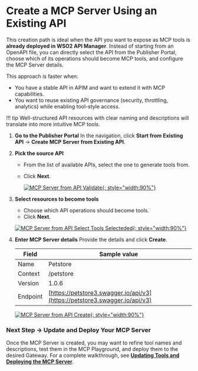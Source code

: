 # Create a MCP Server Using an Existing API

This creation path is ideal when the API you want to expose as MCP tools is **already deployed in WSO2 API Manager**.
Instead of starting from an OpenAPI file, you can directly select the API from the Publisher Portal, choose which of its operations should become MCP tools, and configure the MCP Server details.

This approach is faster when:

* You have a stable API in APIM and want to extend it with MCP capabilities.
* You want to reuse existing API governance (security, throttling, analytics) while enabling tool-style access.

!!! tip
    Well-structured API resources with clear naming and descriptions will translate into more intuitive MCP tools.


   1. **Go to the Publisher Portal**
      In the navigation, click **Start from Existing API** → **Create MCP Server from Existing API**.

   2. **Pick the source API**

      * From the list of available APIs, select the one to generate tools from.
      * Click **Next**.

         [![MCP Server from API Validate]({{base_path}}/assets/img/mcp/create-mcp-servers-from-api-validate.png){: style="width:90%"}]({{base_path}}/assets/img/mcp/create-mcp-servers-from-api-validate.png)

   3. **Select resources to become tools**

      * Choose which API operations should become tools.
      * Click **Next**.

      [![MCP Server from API Select Tools Selecteded]({{base_path}}/assets/img/mcp/create-mcp-servers-from-api-tools-selected.png){: style="width:90%"}]({{base_path}}/assets/img/mcp/create-mcp-servers-from-api-tools-selected.png)

   4. **Enter MCP Server details**
      Provide the details and click **Create**.

      | Field    | Sample value                                                               |
      | -------- | -------------------------------------------------------------------------- |
      | Name     | Petstore                                                                   |
      | Context  | /petstore                                                                  |
      | Version  | 1.0.6                                                                      |
      | Endpoint | [https://petstore3.swagger.io/api/v3](https://petstore3.swagger.io/api/v3) |

      [![MCP Server from API Create]({{base_path}}/assets/img/mcp/create-mcp-servers-from-api-create.png){: style="width:90%"}]({{base_path}}/assets/img/mcp/create-mcp-servers-from-api-create.png)

### Next Step → Update and Deploy Your MCP Server

Once the MCP Server is created, you may want to refine tool names and descriptions, test them in the MCP Playground, and deploy them to the desired Gateway.
For a complete walkthrough, see **[Updating Tools and Deploying the MCP Server](./update-and-deploy-mcp-server.md)**.
